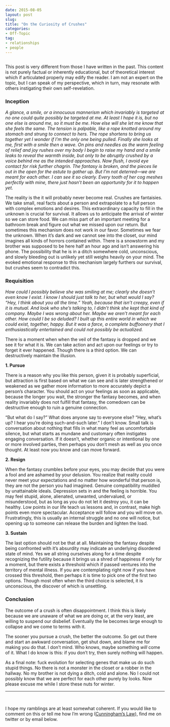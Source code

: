 ```yaml
---
date: 2015-08-05
layout: post
slug:
title: "On the Curiosity of Crushes"
categories:
- Off-Topic
tag:
- relationships
- people
---
```


![[](http://i.imgur.com/CIBdCdZ.jpg)](http://i.imgur.com/CIBdCdZh.jpg)

This post is very different from those I have written in the past. This content is not purely factual or inherently educational, but of theoretical interest which if articulated properly may edify the reader. I am not an expert on the topic, but I can speak of my perspective, which in turn, may resonate with others instigating their own self-revelation.

### Inception

*A glance, a smile, or a innocuous mannerism which invariably is targeted at no one could quite possibly be targeted at me. At least I hope it is, but no one else is around me, so it must be me. How else will she let me know that she feels the same. The tension is palpable, like a rope knotted around my stomach and strung to connect to hers. The rope shortens to bring us together yet I wonder if I’m the only one being pulled. Finally she looks at me, first with a smile then a wave. On pins and needles as the warm feeling of relief and joy rushes over my body I begin to raise my hand and a smile leaks to reveal the warmth inside, but only to be abruptly crushed by a voice behind me as the intended approaches. Now flush, I avoid eye contact for risk further chagrin. The fantasy is broken, and the pieces lie out in the open for the astute to gather up. But I’m not deterred—we are meant for each other. I can see it so clearly. Every tooth of her cog meshes perfectly with mine, there just hasn’t been an opportunity for it to happen yet.*

The reality is the it will probably never become real. Crushes are fantaisies. We take small, real facts about a person and extrapolate to a full person with complex emotions and desires. This extraordinary capacity to fill in the unknown is crucial for survival. It allows us to anticipate the arrival of winter so we can store food. We can miss part of an important meeting for a bathroom break and figure out what we missed upon our return. But sometimes this mechanism does not work in our favor. Sometimes we fear the unknown. When it’s dark and we cannot see into the closet, our mind imagines all kinds of horrors contained within. There is a snowstorm and my brother was supposed to be here half an hour ago and isn’t answering his phone. The possibility that he is in a ditch somewhere cold, unconscious, and slowly bleeding out is unlikely yet still weighs heavily on your mind. The evoked emotional response to this mechanism largely furthers our survival, but crushes seem to contradict this.

### Requisition

*How could I possibly believe she was smiling at me; clearly she doesn’t even know I exist. I know I should just talk to her, but what would I say? “Hey, I think about you all the time.” Yeah, because that isn’t creepy, even if it is mutual. And look who she’s talking to, I didn’t think she kept that kind of company. Maybe I was wrong about her. Maybe we aren’t meant for each other. How could I be so deluded? I built up this entire world in which we could exist, together, happy. But it was a farce, a complete buffoonery that I enthusiastically entertained and could not possibly be actualized.*

There is a moment when when the veil of the fantasy is dropped and we see it for what it is. We can take action and act upon our feelings or try to forget it ever happened. Though there is a third option. We can destructively maintain the illusion.

**1. Pursue**

There is a reason why you like this person, given it is probably superficial, but attraction is first based on what we can see and is later strengthened or weakened as we gather more information to more accurately depict a person’s character. You should act on your feelings as soon as applicable, because the longer you wait, the stronger the fantasy becomes, and when reality invariably does not fulfill that fantasy, the comedown can be destructive enough to ruin a genuine connection. 

“But what do I say?” What does anyone say to everyone else? “Hey, what’s up? I hear you’re doing such-and-such later.” I don’t know. Small talk is conversation about nothing that fills in what many feel as uncomfortable silence, but what starts as mundane and customary often instigates engaging conversation. If it doesn’t, whether organic or intentional by one or more involved parties, then perhaps you don’t mesh as well as you once thought. At least now you know and can move forward.

**2. Resign**

When the fantasy crumbles before your eyes, you may decide that you were a fool and are ashamed by your delusion. You realize that reality could never meet your expectations and no matter how wonderful that person is, they are not the person you had imagined. Genuine compatibility muddled by unattainable ideals. Depression sets in and the feeling is horrible. You may feel stupid, alone, alienated, unwanted, undervalued, or misunderstood, but as long as you do not let it destroy you, it can be healthy. Low points in our life teach us lessons and, in contrast, make high points even more spectacular. Acceptance will follow and you will move on. Frustratingly, this is usually an internal struggle and no one will notice, but opening up to someone can release the burden and lighten the load.

**3. Sustain**

The last option should not be that at all. Maintaining the fantasy despite being confronted with it’s absurdity may indicate an underlying disordered state of mind. Yes we all string ourselves along for a time despite recognizing the futility because it brings us a shred of happiness if only for a moment, but there exists a threshold which if passed ventures into the territory of mental illness. If you are contemplating right now if you have crossed this threshold, then perhaps it is time to pick one of the first two options. Though most often when the third choice is selected, it is unconscious, the discover of which is unsettling. 

### Conclusion

The outcome of a crush is often disappointment. I think this is likely because we are unaware of what we are doing or, at the very least, are willing to suspend our disbelief. Eventually the lie becomes large enough to collapse and we come to terms with it. 

The sooner you pursue a crush, the better the outcome. So get out there and start an awkward conversation, get shut down, and blame me for making you do that. I don’t mind. Who knows, maybe something *will* come of it. What I do know is this: if you don’t try, then surely nothing will happen.

As a final note: fuck evolution for selecting genes that make us do such stupid things. No there is not a monster in the closet or a robber in the hallway. No my brother is not dying a ditch, cold and alone. No I could not possibly know that we are perfect for each other purely by looks. Now please excuse me while I store these nuts for winter.

---
<br>

I hope my ramblings are at least somewhat coherent. If you would like to comment on this or tell me how I’m wrong ([Cunningham’s 
Law](https://meta.wikimedia.org/wiki/Cunningham%27s_Law)), find me on twitter or by email below.
